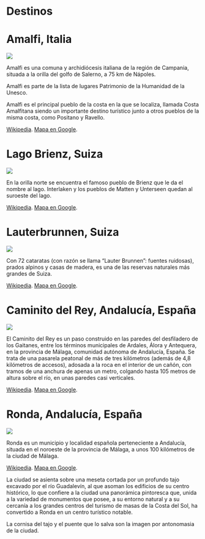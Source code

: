 # Destinos

# Amalfi, Italia
![](https://paper-attachments.dropboxusercontent.com/s_BF5C4D0EABA4A5F254F25DAD9282CDB605A11031FB37D48048F6D4B16B0453CA_1687705261163_amalfi.png)


Amalfi es una comuna y archidiócesis italiana de la región de Campania, situada a la orilla del golfo de Salerno, a 75 km de Nápoles.

Amalfi es parte de la lista de lugares Patrimonio de la Humanidad de la Unesco.

Amalfi es el principal pueblo de la costa en la que se localiza, llamada Costa Amalfitana siendo un importante destino turístico junto a otros pueblos de la misma costa, como Positano y Ravello.

[Wikipedia](https://es.wikipedia.org/wiki/Amalfi_(Italia)). [Mapa en Google](https://www.google.com/maps/place/84011+Amalfi,+SA,+Italy/@40.6353553,14.5987826,16.26z/data=!4m5!3m4!1s0x133b95b54921c5d1:0x151a2c999fb2aca9!8m2!3d40.6340026!4d14.6026805).

# Lago Brienz, Suiza
![](https://paper-attachments.dropboxusercontent.com/s_BF5C4D0EABA4A5F254F25DAD9282CDB605A11031FB37D48048F6D4B16B0453CA_1687705296139_lagobrienz.png)


En la orilla norte se encuentra el famoso pueblo de Brienz que le da el nombre al lago. Interlaken y los pueblos de Matten y Unterseen quedan al suroeste del lago.

[Wikipedia](https://es.wikipedia.org/wiki/Lago_de_Brienz). [Mapa en Google](https://www.google.com/maps/place/46%C2%B043'00.0%22N+7%C2%B057'00.0%22E/@46.7102224,7.9583609,13.13z/data=!4m5!3m4!1s0x0:0x0!8m2!3d46.716667!4d7.95?hl=es).

# Lauterbrunnen, Suiza
![](https://paper-attachments.dropboxusercontent.com/s_BF5C4D0EABA4A5F254F25DAD9282CDB605A11031FB37D48048F6D4B16B0453CA_1687705327719_lauterbrunnen.png)


Con 72 cataratas (con razón se llama “Lauter Brunnen”: fuentes ruidosas), prados alpinos y casas de madera, es una de las reservas naturales más grandes de Suiza.

[Wikipedia](https://es.wikipedia.org/wiki/Lauterbrunnen). [Mapa en Google](https://www.google.com/maps/place/Lauterbrunnen,+Switzerland/@46.5533016,7.8367106,25806m/data=!3m2!1e3!4b1!4m5!3m4!1s0x478fa0073b1165c7:0x5392dbb55902c31!8m2!3d46.5935058!4d7.9090981).

# Caminito del Rey, Andalucía, España
![](https://paper-attachments.dropboxusercontent.com/s_BF5C4D0EABA4A5F254F25DAD9282CDB605A11031FB37D48048F6D4B16B0453CA_1687705356965_caminitodelrey.png)


El Caminito del Rey es un paso construido en las paredes del desfiladero de los Gaitanes, entre los términos municipales de Ardales, Álora y Antequera, en la provincia de Málaga, comunidad autónoma de Andalucía, España. Se trata de una pasarela peatonal de más de tres kilómetros (además de 4,8 kilómetros de accesos), adosada a la roca en el interior de un cañón, con tramos de una anchura de apenas un metro, colgando hasta 105 metros de altura sobre el río, en unas paredes casi verticales.

[Wikipedia](https://es.wikipedia.org/wiki/Caminito_del_Rey). [Mapa en Google](https://www.google.com/maps/place/Caminito+del+Rey/@36.9317744,-4.8003362,1875m/data=!3m1!1e3!4m5!3m4!1s0xd72be9311fa8f01:0x599abbe8aafbd4b8!8m2!3d36.9344486!4d-4.8012041).

# Ronda, Andalucía, España
![](https://paper-attachments.dropboxusercontent.com/s_BF5C4D0EABA4A5F254F25DAD9282CDB605A11031FB37D48048F6D4B16B0453CA_1687705456936_ronda.png)


Ronda es un municipio y localidad española perteneciente a Andalucía, situada en el noroeste de la provincia de Málaga, a unos 100 kilómetros de la ciudad de Málaga.

[Wikipedia](https://es.wikipedia.org/wiki/Ronda). [Mapa en Google](https://www.google.com/maps/place/29400+Ronda,+M%C3%A1laga,+Spain/@36.7406517,-5.166914,3759m/data=!3m2!1e3!4b1!4m5!3m4!1s0xd0d3143e258a279:0x94358021349a5ba2!8m2!3d36.746209!4d-5.1612251).

La ciudad se asienta sobre una meseta cortada por un profundo tajo excavado por el río Guadalevín, al que asoman los edificios de su centro histórico, lo que confiere a la ciudad una panorámica pintoresca que, unida a la variedad de monumentos que posee, a su entorno natural y a su cercanía a los grandes centros del turismo de masas de la Costa del Sol, ha convertido a Ronda en un centro turístico notable.

La cornisa del tajo y el puente que lo salva son la imagen por antonomasia de la ciudad.

